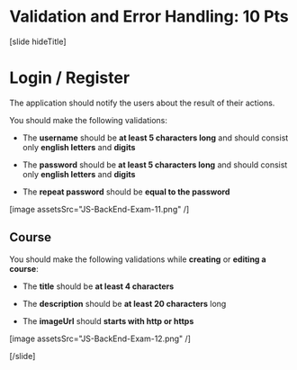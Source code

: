 # Validation and Error Handling: 10 Pts

[slide hideTitle]
# Login / Register

The application should notify the users about the result of their actions.

You should make the following validations:

- The **username** should be **at least 5 characters long** and should consist only **english letters** and **digits**

- The **password** should be **at least 5 characters long** and should consist only **english letters** and **digits**

- The **repeat password** should be **equal to the password**


[image assetsSrc="JS-BackEnd-Exam-11.png" /]

## Course

You should make the following validations while **creating** or **editing a course**:

- The **title** should be **at least 4 characters**

- The **description** should be **at least 20 characters** long

- The **imageUrl** should **starts with http or https**

[image assetsSrc="JS-BackEnd-Exam-12.png" /]

[/slide]
